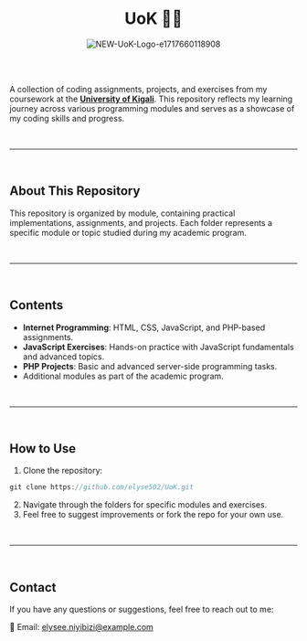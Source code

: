 <div align="center">

# UoK 👨‍🎓

![NEW-UoK-Logo-e1717660118908](https://github.com/user-attachments/assets/e44d53e9-e2f1-41c2-a139-eb63ad6b1441)
</div><br /><br />

A collection of coding assignments, projects, and exercises from my coursework at the [**University of Kigali**](https://uok.ac.rw/). This repository reflects my learning journey across various programming modules and serves as a showcase of my coding skills and progress.

<br /><hr /><br />

## About This Repository
This repository is organized by module, containing practical implementations, assignments, and projects. Each folder represents a specific module or topic studied during my academic program.

<br /><hr /><br />

## Contents
* **Internet Programming**: HTML, CSS, JavaScript, and PHP-based assignments.
* **JavaScript Exercises**: Hands-on practice with JavaScript fundamentals and advanced topics.
* **PHP Projects**: Basic and advanced server-side programming tasks.
* Additional modules as part of the academic program.

<br /><hr /><br />

## How to Use
1. Clone the repository:
```groovy
git clone https://github.com/elyse502/UoK.git
```
2. Navigate through the folders for specific modules and exercises.
3. Feel free to suggest improvements or fork the repo for your own use.

<br /><hr /><br />

## Contact
If you have any questions or suggestions, feel free to reach out to me:

📧 Email: <elysee.niyibizi@example.com>






